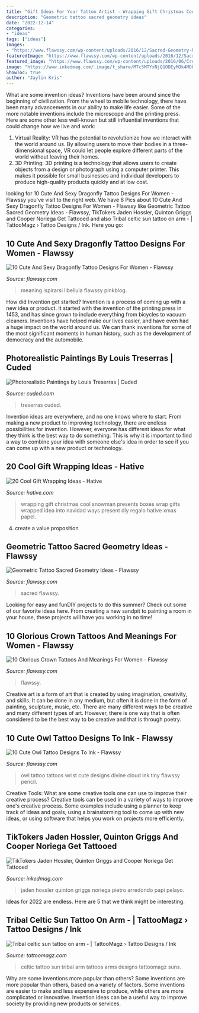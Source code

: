 ```yaml
---
title: "Gift Ideas For Your Tattoo Artist - Wrapping Gift Christmas Cool Snowman Presents Boxes Wrap Gifts Wrapped Idea Into Navidad Ways Present Diy Regalo Hative Xmas Papel"
description: "Geometric tattoo sacred geometry ideas"
date: "2022-12-14"
categories:
- "ideas"
tags: ["ideas"]
images:
- "https://www.flawssy.com/wp-content/uploads/2016/12/Sacred-Geometry-Mandala-Tattoo-Designs.jpg"
featuredImage: "https://www.flawssy.com/wp-content/uploads/2016/12/Sacred-Geometry-Mandala-Tattoo-Designs.jpg"
featured_image: "https://www.flawssy.com/wp-content/uploads/2016/06/Crown-and-Flower-Tattoo.jpg"
image: "https://www.inkedmag.com/.image/t_share/MTc5MTYxNjQ1ODEyMDk4MDkz/screen-shot-2021-02-23-at-35825-pm.png"
ShowToc: true
author: "Jaylin Kris"
---
```



What are some invention ideas?
Inventions have been around since the beginning of civilization. From the wheel to mobile technology, there have been many advancements in our ability to make life easier. Some of the more notable inventions include the microscope and the printing press. Here are some other less well-known but still influential inventions that could change how we live and work:
1) Virtual Reality: VR has the potential to revolutionize how we interact with the world around us. By allowing users to move their bodies in a three-dimensional space, VR could let people explore different parts of the world without leaving their homes.
2) 3D Printing: 3D printing is a technology that allows users to create objects from a design or photograph using a computer printer. This makes it possible for small businesses and individual developers to produce high-quality products quickly and at low cost.

	

		
looking for 10 Cute And Sexy Dragonfly Tattoo Designs For Women - Flawssy you've visit to the right web. We have 8 Pics about 10 Cute And Sexy Dragonfly Tattoo Designs For Women - Flawssy like Geometric Tattoo Sacred Geometry Ideas - Flawssy, TikTokers Jaden Hossler, Quinton Griggs and Cooper Noriega Get Tattooed and also Tribal celtic sun tattoo on arm - | TattooMagz › Tattoo Designs / Ink. Here you go:
		
    
## 10 Cute And Sexy Dragonfly Tattoo Designs For Women - Flawssy

<img loading=lazy src="http://flawssy.com/wp-content/uploads/2016/06/Celtic-Dragonfly-Tattoo-Meaning.jpg" onerror="this.onerror=null;this.src='https://tse1.mm.bing.net/th?id=OIP.HpvT9Y5yyM1gdBOVpLl7aQHaJ4&amp;pid=15.1';" alt="10 Cute And Sexy Dragonfly Tattoo Designs For Women - Flawssy">

_Source: flawssy.com_

>meaning ispirarsi libellula flawssy pinkblog. 

	

How did Invention get started?
Invention is a process of coming up with a new idea or product. It started with the invention of the printing press in 1453, and has since grown to include everything from bicycles to vacuum cleaners. Inventions have helped make our lives easier, and have even had a huge impact on the world around us. We can thank inventions for some of the most significant moments in human history, such as the development of democracy and the automobile.

    
## Photorealistic Paintings By Louis Treserras | Cuded

<img loading=lazy src="https://www.cuded.com/wp-content/uploads/2012/12/artlimited_img162805_by_Louis-Treserras600_600.jpg" onerror="this.onerror=null;this.src='https://tse3.mm.bing.net/th?id=OIP.7qQFOYUlzbcYGn2XLcTnRgHaHa&amp;pid=15.1';" alt="Photorealistic Paintings by Louis Treserras | Cuded">

_Source: cuded.com_

>treserras cuded. 

	

Invention ideas are everywhere, and no one knows where to start. From making a new product to improving technology, there are endless possibilities for invention. However, everyone has different ideas for what they think is the best way to do something. This is why it is important to find a way to combine your idea with someone else's idea in order to see if you can come up with a new product or technology.

    
## 20 Cool Gift Wrapping Ideas - Hative

<img loading=lazy src="https://hative.com/wp-content/uploads/2014/10/gift-wrapping-ideas/7-cool-gift-wrapping-ideas.jpg" onerror="this.onerror=null;this.src='https://tse2.mm.bing.net/th?id=OIP.FCGR5qcVwaA-UGUQzGBzGgHaM2&amp;pid=15.1';" alt="20 Cool Gift Wrapping Ideas - Hative">

_Source: hative.com_

>wrapping gift christmas cool snowman presents boxes wrap gifts wrapped idea into navidad ways present diy regalo hative xmas papel. 

	

4. create a value proposition 

    
## Geometric Tattoo Sacred Geometry Ideas - Flawssy

<img loading=lazy src="https://www.flawssy.com/wp-content/uploads/2016/12/Sacred-Geometry-Mandala-Tattoo-Designs.jpg" onerror="this.onerror=null;this.src='https://tse2.mm.bing.net/th?id=OIP.XwkrIvyUls8Q1h7tNDNQKgHaPA&amp;pid=15.1';" alt="Geometric Tattoo Sacred Geometry Ideas - Flawssy">

_Source: flawssy.com_

>sacred flawssy. 

	

Looking for easy and funDIY projects to do this summer? Check out some of our favorite ideas here. From creating a new sandpit to painting a room in your house, these projects will have you working in no time!

    
## 10 Glorious Crown Tattoos And Meanings For Women - Flawssy

<img loading=lazy src="https://www.flawssy.com/wp-content/uploads/2016/06/Crown-and-Flower-Tattoo.jpg" onerror="this.onerror=null;this.src='https://tse3.mm.bing.net/th?id=OIP.YpPpfp_5_722qcB5iUF4TQHaJ4&amp;pid=15.1';" alt="10 Glorious Crown Tattoos And Meanings For Women - Flawssy">

_Source: flawssy.com_

>flawssy. 

	

Creative art is a form of art that is created by using imagination, creativity, and skills. It can be done in any medium, but often it is done in the form of painting, sculpture, music, etc. There are many different ways to be creative and many different types of art. However, there is one way that is often considered to be the best way to be creative and that is through poetry.

    
## 10 Cute Owl Tattoo Designs To Ink - Flawssy

<img loading=lazy src="http://flawssy.com/wp-content/uploads/2016/06/Small-Owl-Wrist-Tattoo.jpg" onerror="this.onerror=null;this.src='https://tse3.mm.bing.net/th?id=OIP.Wwm7HpvlZIsTaDMmCyFrTQHaMZ&amp;pid=15.1';" alt="10 Cute Owl Tattoo Designs To Ink - Flawssy">

_Source: flawssy.com_

>owl tattoo tattoos wrist cute designs divine cloud ink tiny flawssy pencil. 

	

Creative Tools: What are some creative tools one can use to improve their creative process?
Creative tools can be used in a variety of ways to improve one's creative process. Some examples include using a planner to keep track of ideas and goals, using a brainstorming tool to come up with new ideas, or using software that helps you work on projects more efficiently.

    
## TikTokers Jaden Hossler, Quinton Griggs And Cooper Noriega Get Tattooed

<img loading=lazy src="https://www.inkedmag.com/.image/t_share/MTc5MTYxNjQ1ODEyMDk4MDkz/screen-shot-2021-02-23-at-35825-pm.png" onerror="this.onerror=null;this.src='https://tse3.mm.bing.net/th?id=OIP.Xic5pjougKaHmRTf_WU9mwHaJ9&amp;pid=15.1';" alt="TikTokers Jaden Hossler, Quinton Griggs and Cooper Noriega Get Tattooed">

_Source: inkedmag.com_

>jaden hossler quinton griggs noriega pietro arredondo papi pelayo. 

	

Ideas for 2022 are endless. Here are 5 that we think might be interesting. 

    
## Tribal Celtic Sun Tattoo On Arm - | TattooMagz › Tattoo Designs / Ink

<img loading=lazy src="https://tattoomagz.com/wp-content/uploads/2014/07/Tribal-celtic-sun-tattoo-on-arm.jpg" onerror="this.onerror=null;this.src='https://tse2.mm.bing.net/th?id=OIP.GKuIRSKlsIm_ZmnR_w1DegHaJ6&amp;pid=15.1';" alt="Tribal celtic sun tattoo on arm - | TattooMagz › Tattoo Designs / Ink">

_Source: tattoomagz.com_

>celtic tattoo sun tribal arm tattoos arms designs tattoomagz suns. 

	

Why are some inventions more popular than others?
Some inventions are more popular than others, based on a variety of factors. Some inventions are easier to make and less expensive to produce, while others are more complicated or innovative. Invention ideas can be a useful way to improve society by providing new products or services.

